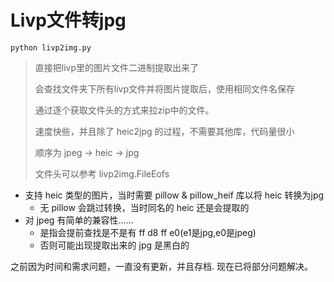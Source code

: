 # Livp文件转jpg

`python livp2img.py`

> 直接把livp里的图片文件二进制提取出来了
> 
> 会查找文件夹下所有livp文件并将图片提取后，使用相同文件名保存
> 
> 通过逐个获取文件头的方式来拉zip中的文件。
> 
> 速度快些，并且除了 heic2jpg 的过程，不需要其他库，代码量很小
> 
> 顺序为 jpeg -> heic -> jpg
> 
> 文件头可以参考 livp2img.FileEofs


- 支持 heic 类型的图片，当时需要 pillow & pillow_heif 库以将 heic 转换为jpg
  - 无 pillow 会跳过转换，当时同名的 heic 还是会提取的
- 对 jpeg 有简单的兼容性……
  - 是指会提前查找是不是有 ff d8 ff e0(e1是jpg,e0是jpeg)
  - 否则可能出现提取出来的 jpg 是黑白的

之前因为时间和需求问题，一直没有更新，并且存档.
现在已将部分问题解决。